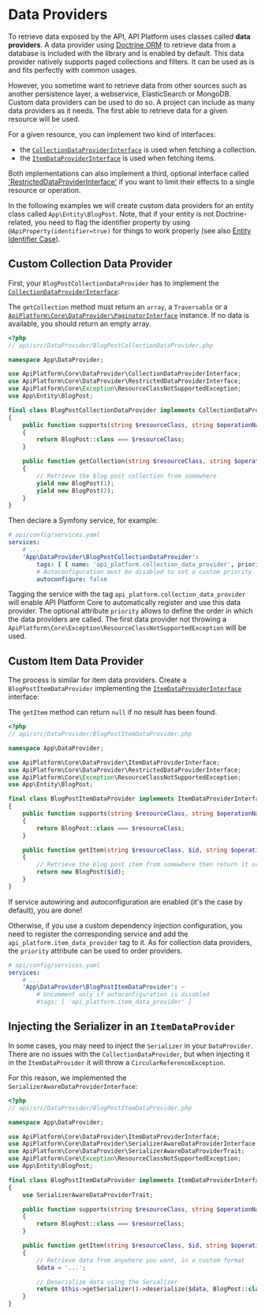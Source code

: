 # Data Providers

To retrieve data exposed by the API, API Platform uses classes called **data providers**. A data provider using [Doctrine
ORM](http://www.doctrine-project.org/projects/orm.html) to retrieve data from a database is included with the library and
is enabled by default. This data provider natively supports paged collections and filters. It can be used as is and fits
perfectly with common usages.

However, you sometime want to retrieve data from other sources such as another persistence layer, a webservice, ElasticSearch
or MongoDB.
Custom data providers can be used to do so. A project can include as many data providers as it needs. The first able to
retrieve data for a given resource will be used.

For a given resource, you can implement two kind of interfaces:

* the [`CollectionDataProviderInterface`](https://github.com/api-platform/core/blob/master/src/DataProvider/CollectionDataProviderInterface.php)
  is used when fetching a collection.
* the [`ItemDataProviderInterface`](https://github.com/api-platform/core/blob/master/src/DataProvider/ItemDataProviderInterface.php)
  is used when fetching items.

Both implementations can also implement a third, optional interface called
['RestrictedDataProviderInterface'](https://github.com/api-platform/core/blob/master/src/DataProvider/ItemDataProviderInterface.php)
if you want to limit their effects to a single resource or operation.

In the following examples we will create custom data providers for an entity class called `App\Entity\BlogPost`.
Note, that if your entity is not Doctrine-related, you need to flag the identifier property by using `@ApiProperty(identifier=true)` for things to work properly (see also [Entity Identifier Case](serialization.md#entity-identifier-case)).

## Custom Collection Data Provider

First, your `BlogPostCollectionDataProvider` has to implement the [`CollectionDataProviderInterface`](https://github.com/api-platform/core/blob/master/src/DataProvider/CollectionDataProviderInterface.php):

The `getCollection` method must return an `array`, a `Traversable` or a [`ApiPlatform\Core\DataProvider\PaginatorInterface`](https://github.com/api-platform/core/blob/master/src/DataProvider/PaginatorInterface.php) instance.
If no data is available, you should return an empty array.

```php
<?php
// api/src/DataProvider/BlogPostCollectionDataProvider.php

namespace App\DataProvider;

use ApiPlatform\Core\DataProvider\CollectionDataProviderInterface;
use ApiPlatform\Core\DataProvider\RestrictedDataProviderInterface;
use ApiPlatform\Core\Exception\ResourceClassNotSupportedException;
use App\Entity\BlogPost;

final class BlogPostCollectionDataProvider implements CollectionDataProviderInterface, RestrictedDataProviderInterface
{
    public function supports(string $resourceClass, string $operationName = null): bool
    {
        return BlogPost::class === $resourceClass;
    }

    public function getCollection(string $resourceClass, string $operationName = null): \Generator
    {
        // Retrieve the blog post collection from somewhere
        yield new BlogPost(1);
        yield new BlogPost(2);
    }
}
```

Then declare a Symfony service, for example:

```yaml
# api/config/services.yaml
services:
    # ...
    'App\DataProvider\BlogPostCollectionDataProvider':
        tags: [ { name: 'api_platform.collection_data_provider', priority: 2 } ]
        # Autoconfiguration must be disabled to set a custom priority
        autoconfigure: false
```

Tagging the service with the tag `api_platform.collection_data_provider` will enable API Platform Core to automatically
register and use this data provider. The optional attribute `priority` allows to define the order in which the
data providers are called. The first data provider not throwing a `ApiPlatform\Core\Exception\ResourceClassNotSupportedException`
will be used.

## Custom Item Data Provider

The process is similar for item data providers. Create a `BlogPostItemDataProvider` implementing the [`ItemDataProviderInterface`](https://github.com/api-platform/core/blob/master/src/DataProvider/ItemDataProviderInterface.php)
interface:

The `getItem` method can return `null` if no result has been found.

```php
<?php
// api/src/DataProvider/BlogPostItemDataProvider.php

namespace App\DataProvider;

use ApiPlatform\Core\DataProvider\ItemDataProviderInterface;
use ApiPlatform\Core\DataProvider\RestrictedDataProviderInterface;
use ApiPlatform\Core\Exception\ResourceClassNotSupportedException;
use App\Entity\BlogPost;

final class BlogPostItemDataProvider implements ItemDataProviderInterface, RestrictedDataProviderInterface
{
    public function supports(string $resourceClass, string $operationName = null): bool
    {
        return BlogPost::class === $resourceClass;
    }

    public function getItem(string $resourceClass, $id, string $operationName = null, array $context = []): ?BlogPost
    {
        // Retrieve the blog post item from somewhere then return it or null if not found
        return new BlogPost($id);
    }
}
```

If service autowiring and autoconfiguration are enabled (it's the case by default), you are done!

Otherwise, if you use a custom dependency injection configuration, you need to register the corresponding service and add the
`api_platform.item_data_provider` tag to it. As for collection data providers, the `priority` attribute can be used to order
providers.

```yaml
# api/config/services.yaml
services:
    # ...
    'App\DataProvider\BlogPostItemDataProvider': ~
        # Uncomment only if autoconfiguration is disabled
        #tags: [ 'api_platform.item_data_provider' ]
```

## Injecting the Serializer in an `ItemDataProvider`

In some cases, you may need to inject the `Serializer` in your `DataProvider`. There are no issues with the
`CollectionDataProvider`, but when injecting it in the `ItemDataProvider` it will throw a `CircularReferenceException`.

For this reason, we implemented the `SerializerAwareDataProviderInterface`:

```php
<?php
// api/src/DataProvider/BlogPostItemDataProvider.php

namespace App\DataProvider;

use ApiPlatform\Core\DataProvider\ItemDataProviderInterface;
use ApiPlatform\Core\DataProvider\SerializerAwareDataProviderInterface;
use ApiPlatform\Core\DataProvider\SerializerAwareDataProviderTrait;
use ApiPlatform\Core\Exception\ResourceClassNotSupportedException;
use App\Entity\BlogPost;

final class BlogPostItemDataProvider implements ItemDataProviderInterface, SerializerAwareDataProviderInterface
{
    use SerializerAwareDataProviderTrait;

    public function supports(string $resourceClass, string $operationName = null): bool
    {
        return BlogPost::class === $resourceClass;
    }

    public function getItem(string $resourceClass, $id, string $operationName = null, array $context = []): ?BlogPost
    {
        // Retrieve data from anywhere you want, in a custom format
        $data = '...';

        // Deserialize data using the Serializer
        return $this->getSerializer()->deserialize($data, BlogPost::class, 'custom');
    }
}
```

